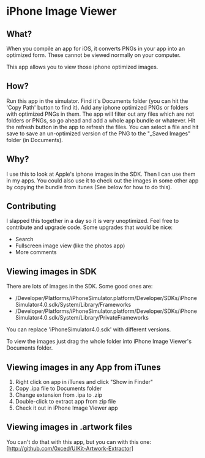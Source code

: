 iPhone Image Viewer
===================

What?
-----

When you compile an app for iOS, it converts PNGs in your app into an optimized form. These cannot be viewed normally on your computer.

This app allows you to view those iphone optimized images.

How?
----

Run this app in the simulator. Find it's Documents folder (you can hit the 'Copy Path' button to find it). Add any iphone optimized PNGs or folders with optimized PNGs in them. The app will filter out any files which are not folders or PNGs, so go ahead and add a whole app bundle or whatever. Hit the refresh button in the app to refresh the files. You can select a file and hit save to save an un-optimized version of the PNG to the "_Saved Images" folder (in Documents).

Why?
----

I use this to look at Apple's iphone images in the SDK. Then I can use them in my apps. You could also use it to check out the images in some other app by copying the bundle from itunes (See below for how to do this).


Contributing
------------

I slapped this together in a day so it is very unoptimized. Feel free to contribute and upgrade code. Some upgrades that would be nice:

* Search
* Fullscreen image view (like the photos app)
* More comments



Viewing images in SDK
---------------------

There are lots of images in the SDK. Some good ones are: 

* /Developer/Platforms/iPhoneSimulator.platform/Developer/SDKs/iPhoneSimulator4.0.sdk/System/Library/Frameworks
* /Developer/Platforms/iPhoneSimulator.platform/Developer/SDKs/iPhoneSimulator4.0.sdk/System/Library/PrivateFrameworks

You can replace 'iPhoneSimulator4.0.sdk' with different versions.

To view the images just drag the whole folder into iPhone Image Viewer's Documents folder.


Viewing images in any App from iTunes
---------------------------------

1. Right click on app in iTunes and click "Show in Finder"
2. Copy .ipa file to Documents folder
3. Change extension from .ipa to .zip
4. Double-click to extract app from zip file
5. Check it out in iPhone Image Viewer app


Viewing images in .artwork files
--------------------------------

You can't do that with this app, but you can with this one: [http://github.com/0xced/UIKit-Artwork-Extractor]